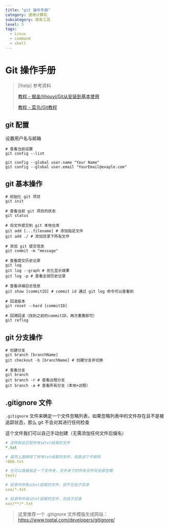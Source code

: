 ```yaml
---
title: "git 操作手册"
category: 通用计算机
subcategory: 效率工具
level: 5
tags:
  - Linux
  - command
  - shell
---
```


# Git 操作手册

> [!help] 参考资料
> 
> [教程 - 掘金/lihouyi/Git从安装到基本使用](https://juejin.cn/post/7245176801491894333)
>
> [教程 - 菜鸟/Git教程](https://www.runoob.com/git/git-tutorial.html)

## git 配置

设置用户名与邮箱

```shell
# 查看当前设置
git config --list

git config --global user.name "Your Name"
git config --global user.email "YourEmail@exaple.com"
```

## git 基本操作

```shell
# 初始化 git 项目
git init

# 查看当前 git 项目的状态
git status

# 将文件提交到 git 本地仓库
git add [...filename] # 添加指定文件
git add ./ # 添加目录下所有文件

# 添加 git 提交信息
git commit -m "message"

# 查看提交历史记录
git log 
git log --graph # 优化显示效果
git log -p # 查看全部历史记录

# 查看详细日志信息
git show [commitID] # commit id 通过 git log 命令可以查看到 

# 回滚版本
git reset --hard [commitID] 

# 回溯回滚（找到之前的commitID，再次重置即可）
git reflog 
```

## git 分支操作

```shell
# 创建分支
git branch [branchName] 
git checkout -b [branchName] # 创建分支并切换

# 查看分支
git branch 
git branch -r # 查看远程分支
git branch -a # 查看所有分支（本地+远程）

```

## .gitignore 文件

`.gitignore` 文件来确定一个文件忽略列表，如果忽略列表中的文件存在且不是被追踪状态，那么 git 不会对其进行任何检查

这个文件我们可以自己手动创建（无需添加任何文件后缀名）

```yaml
# 这样就会匹配所有以txt结尾的文件
*.txt

# 虽然上面排除了所有txt结尾的文件，但是这个不排除
!666.txt

# 也可以直接指定一个文件夹，文件夹下的所有文件将全部忽略
test/

# 目录中所有以txt结尾的文件，但不包括子目录
xxx/*.txt

# 目录中所有以txt结尾的文件，包括子目录
xxx/**/*.txt
```

> 这里推荐一个 .gitignore 文件模版生成网站：https://www.toptal.com/developers/gitignore/